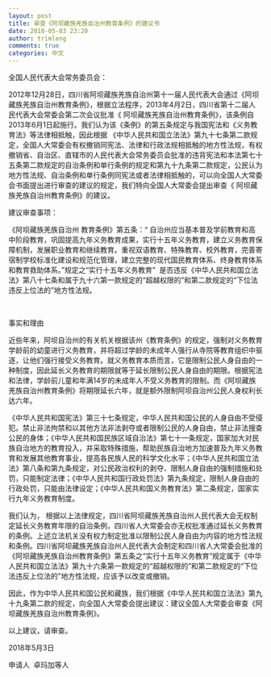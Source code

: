 ```yaml
---
layout: post
title: 审查《阿坝藏族羌族自治州教育条例》的建议书
date: 2018-05-03 23:20
author: trimleng
comments: true
categories: 中文
---
```

全国人民代表大会常务委员会：

2012年12月28日，四川省阿坝藏族羌族自治州第十一届人民代表大会通过《阿坝藏族羌族自治州教育条例》，根据立法程序，2013年4月2日，四川省第十二届人民代表大会常委会第二次会议批准《 阿坝藏族羌族自治州教育条例》，该条例自2013年6月1日起施行。我们认为该《条例》的第五条规定与我国宪法和《义务教育法》等法律相抵触，因此根据 《中华人民共和国立法法》第九十七条第二款规定，全国人大常委会有权撤销同宪法、法律和行政法规相抵触的地方性法规，有权撤销省、自治区、直辖市的人民代表大会常务委员会批准的违背宪法和本法第七十五条第二款规定的自治条例和单行条例的规定和第九十九条第二款规定，公民认为地方性法规、自治条例和单行条例同宪法或者法律相抵触的，可以向全国人大常委会书面提出进行审查的建议的规定，我们特向全国人大常委会提出审查《 阿坝藏族羌族自治州教育条例》的建议。

<!--more-->

建议审查事项：

《阿坝藏族羌族自治州 教育条例》第五条：“ 自治州应当基本普及学前教育和高中阶段教育，巩固提高九年义务教育成果，实行十五年义务教育，建立义务教育保障机制，发展职业教育和继续教育。重视双语教育、特殊教育、校外教育，完善寄宿制学校标准化建设和规范化管理，建立完整的现代国民教育体系、终身教育体系和教育救助体系。”规定之“实行十五年义务教育”  是否违反《中华人民共和国立法法》第八十七条和属于九十六第一款规定的“超越权限的”和第二款规定的“下位法违反上位法的”地方性法规。

&nbsp;

事实和理由

近些年来，阿坝自治州的有关机关根据该州《教育条例》的规定，强制对义务教育学龄前的幼童进行义务教育，并将超过学龄的未成年人强行从寺院等教育组织中驱逐，让他们强行接受义务教育。就义务教育本质而言，它是限制公民人身自由的一种制度，因此延长义务教育的期限就等于延长限制公民人身自由的期限。根据宪法和法律，学龄前儿童和年满14岁的未成年人不受义务教育的限制。而《阿坝藏族羌族自治州教育条例》将期限延长六年，就是额外限制阿坝自治州公民人身权利长达六年。

《中华人民共和国宪法》第三十七条规定，中华人民共和国公民的人身自由不受侵犯。禁止非法拘禁和以其他方法非法剥夺或者限制公民的人身自由，禁止非法搜查公民的身体；《中华人民共和国民族区域自治法》第七十一条规定，国家加大对民族自治地方的教育投入，并采取特殊措施，帮助民族自治地方加速普及九年义务教育和发展其他教育事业，提高各民族人民的科学文化水平；《中华人民共和国立法法》第八条和第九条规定，对公民政治权利的剥夺、限制人身自由的强制措施和处罚，只能制定法律；《中华人民共和国行政处罚法》第九条规定，限制人身自由的行政处罚，只能由法律设定；《中华人民共和国义务教育法》第二条规定，国家实行九年义务教育制度。

我们认为， 根据以上法律规定，四川省阿坝藏族羌族自治州人民代表大会无权制定延长义务教育年限的自治条例，四川省人大常委会亦无权批准通过延长义务教育的条例。上述立法机关没有权力制定批准以限制公民人身自由为内容的地方性法规和条例。四川省阿坝藏族羌族自治州人民代表大会制定和四川省人大常委会批准的《阿坝藏族羌族自治州教育条例》第五条之“实行十五年义务教育”规定属于《中华人民共和国立法法》第九十六条第一款规定的“超越权限的”和第二款规定的“下位法违反上位法的”地方性法规，应该予以改变或撤销。

因此，作为中华人民共和国公民和藏族，我们根据《中华人民共和国立法法》第九十九条第二款的规定，向全国人大常委会提出建议：建议全国人大常委会审查《阿坝藏族羌族自治州教育条例》。

以上建议，请审查。

2018年5月3日

申请人  卓玛加等人

&nbsp;
